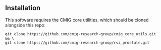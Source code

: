 ## Installation 
This software requires the CMIG core utilities, which should be cloned alongside this repo:
```
git clone https://github.com/cmig-research-group/cmig_core_utils.git && \
git clone https://github.com/cmig-research-group/rsi_prostate.git
```
